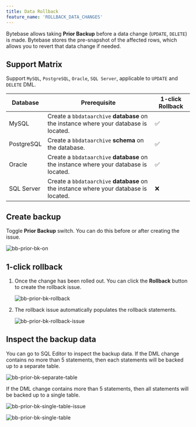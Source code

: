```yaml
---
title: Data Rollback
feature_name: 'ROLLBACK_DATA_CHANGES'
---
```


Bytebase allows taking **Prior Backup** before a data change (`UPDATE`, `DELETE`) is made. Bytebase stores the pre-snapshot of the affected rows, which allows you to revert that data change if needed.

## Support Matrix

<HintBlock type="info">

Support `MySQL`, `PostgreSQL`, `Oracle`, `SQL Server`, applicable to `UPDATE` and `DELETE` DML.

</HintBlock>

| Database   | Prerequisite                                                                          | 1-click Rollback |
| ---------- | ------------------------------------------------------------------------------------- | ---------------- |
| MySQL      | Create a `bbdataarchive` **database** on the instance where your database is located. | ✅               |
| PostgreSQL | Create a `bbdataarchive` **schema** on the database.                                  | ✅               |
| Oracle     | Create a `bbdataarchive` **database** on the instance where your database is located. | ✅               |
| SQL Server | Create a `bbdataarchive` **database** on the instance where your database is located. | ❌               |

## Create backup

Toggle **Prior Backup** switch. You can do this before or after creating the issue.

![bb-prior-bk-on](/content/docs/change-database/rollback-data-changes/bb-prior-bk-on.webp)

## 1-click rollback

1. Once the change has been rolled out. You can click the **Rollback** button to create the rollback issue.

   ![bb-prior-bk-rollback](/content/docs/change-database/rollback-data-changes/bb-prior-bk-rollback.webp)

1. The rollback issue automatically populates the rollback statements.

   ![bb-prior-bk-rollback-issue](/content/docs/change-database/rollback-data-changes/bb-prior-bk-rollback-issue.webp)

## Inspect the backup data

You can go to SQL Editor to inspect the backup data. If the DML change contains no more than 5 statements, then each
statements will be backed up to a separate table.

![bb-prior-bk-separate-table](/content/docs/change-database/rollback-data-changes/bb-prior-bk-separate-table.webp)

If the DML change contains more than 5 statements, then all statements will be backed up to a single table.

![bb-prior-bk-single-table-issue](/content/docs/change-database/rollback-data-changes/bb-prior-bk-single-table-issue.webp)

![bb-prior-bk-single-table](/content/docs/change-database/rollback-data-changes/bb-prior-bk-single-table.webp)
